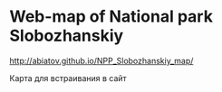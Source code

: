 # Web-map of National park Slobozhanskiy
http://abiatov.github.io/NPP_Slobozhanskiy_map/

Карта для встраивания в сайт
